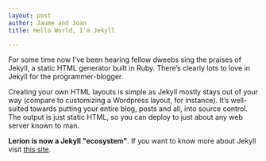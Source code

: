 ```yaml
---
layout: post
author: Jaume and Joan
title: Hello World, I'm Jekyll

---
```

For some time now I’ve been  hearing fellow dweebs sing the praises of Jekyll, a static HTML generator built in Ruby. There’s clearly lots to love in Jekyll for the programmer-blogger.  
  
Creating your own HTML layouts is simple as Jekyll mostly stays out of your way (compare to customizing a Wordpress layout, for instance). It’s well-suited towards putting your entire blog, posts and all, into source control. The output is just static HTML, so you can deploy to just about any web server known to man.  
  
**Lerion is now a Jekyll "ecosystem"**. If you want to know more about Jekyll visit [this site](http://cobyism.com/jekyll/docs/home/).